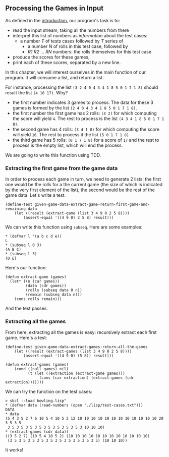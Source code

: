 ## Processing the Games in Input

As defined in the [introduction](./the-program.md), our program's task is to:

- read the input stream, taking all the numbers from there
- interpret this list of numbers as _information_ about the test cases:
    - a number _T_ of tests cases followed by _T_ series of
        - a number _N_ of rolls in this test case, followed by
        - _R1_ _R2_ … _RN_ numbers: the rolls themselves for this test case
- produce the scores for these games,
- print each of these scores, separated by a new line.

In this chapter, we will interest ourselves in the main function of our program. It will consume a list, and return a list.

For instance, processing the list `(3 2 4 0 4 3 4 1 8 5 0 1 7 1 8)` should result the list `(4 16 17)`. Why?

- the first number indicates 3 games to process. The data for these 3 games is formed by the list `(2 4 0 4 3 4 1 8 5 0 1 7 1 8)`.
- the first number the first game has 2 rolls: `(4 2)` for which computing the score will yield `4`. The rest to process is the list `(4 3 4 1 8 5 0 1 7 1 8)`.
- the second game has 4 rolls: `(3 4 1 8)` for which computing the score will yield `16`. The rest to process it the list `(5 0 1 7 1 8)`
- the third game has 5 rolls: `(0 1 7 1 8)` for a score of `17` and the rest to process is the empty list, which will end the process.

We are going to write this function using TDD.

### Extracting the first game from the game data
In order to process each game in turn, we need to generate 2 lists: the first one would be the rolls for a the current game (the size of which is indicated by the very first element of the list), the second would be the rest of the game data. Let's write a test.
```
(define-test given-game-data-extract-game-return-first-game-and-remaining-data
    (let ((result (extract-game (list 3 4 9 0 2 5 8))))
        (assert-equal '((4 9 0) 2 5 8) result)))
```
We can write this function using `subseq`. Here are some examples:
```
* (defvar l '(a b c d e))
L
* (subseq l 0 3)
(A B C)
* (subseq l 3)
(D E)
```
Here's our function:
```
(defun extract-game (games)
  (let* ((n (car games))
         (data (cdr games))
         (rolls (subseq data 0 n))
         (remain (subseq data n)))
    (cons rolls remain)))
```
And the test passes.

### Extracting all the games
From here, extracting all the games is easy: recursively extract each first game. 
Here's a test:
```
(define-test given-game-data-extract-games-return-all-the-games
    (let ((result (extract-games (list 3 4 9 0 2 5 8))))
        (assert-equal '((4 9 0) (5 8)) result)))
```
```
(defun extract-games (games)
    (cond ((null games) nil)
          (t (let ((extraction (extract-game games)))
               (cons (car extraction) (extract-games (cdr extraction)))))))
```
We can try the function on the test cases:
```
> sbcl --load bowling.lisp"
* (defvar data (read-numbers (open "./lisp/test-cases.txt")))
DATA
* data
(5 4 3 5 2 7 6 10 5 4 10 5 2 12 10 10 10 10 10 10 10 10 10 10 10 10 20 3 5 3 5
 3 5 3 5 3 5 3 5 3 5 3 5 3 5 3 5 3 10 10 10)
* (extract-games (cdr data))
((3 5 2 7) (10 5 4 10 5 2) (10 10 10 10 10 10 10 10 10 10 10 10)
 (3 5 3 5 3 5 3 5 3 5 3 5 3 5 3 5 3 5 3 5) (10 10 10))
```
It works!

